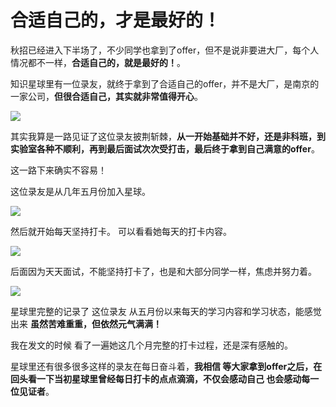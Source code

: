 # 合适自己的，才是最好的！

秋招已经进入下半场了，不少同学也拿到了offer，但不是说非要进大厂，每个人情况都不一样，**合适自己的，就是最好的！**。

知识星球里有一位录友，就终于拿到了合适自己的offer，并不是大厂，是南京的一家公司，**但很合适自己，其实就非常值得开心**。


![](https://code-thinking-1253855093.file.myqcloud.com/pics/20210910232502.png)


其实我算是一路见证了这位录友披荆斩棘，**从一开始基础并不好，还是非科班，到 实验室各种不顺利，再到最后面试次次受打击，最后终于拿到自己满意的offer**。

这一路下来确实不容易！

这位录友是从几年五月份加入星球。

![](https://code-thinking-1253855093.file.myqcloud.com/pics/20210910221030.png)

然后就开始每天坚持打卡。 可以看看她每天的打卡内容。

![](https://code-thinking-1253855093.file.myqcloud.com/pics/20210910222325.png)

后面因为天天面试，不能坚持打卡了，也是和大部分同学一样，焦虑并努力着。

![](https://code-thinking-1253855093.file.myqcloud.com/pics/20210910222854.png)

星球里完整的记录了 这位录友 从五月份以来每天的学习内容和学习状态，能感觉出来 **虽然苦难重重，但依然元气满满！**

我在发文的时候 看了一遍她这几个月完整的打卡过程，还是深有感触的。

星球里还有很多很多这样的录友在每日奋斗着，**我相信 等大家拿到offer之后，在回头看一下当初星球里曾经每日打卡的点点滴滴，不仅会感动自己 也会感动每一位见证者**。

